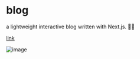 # blog
a lightweight interactive blog written with Next.js. 🌈💖

[link](https://queercat.github.io/blog)

![image](https://user-images.githubusercontent.com/22136781/214992139-a1c4f610-d133-4df7-82cb-6c2e6f39cd41.png)
